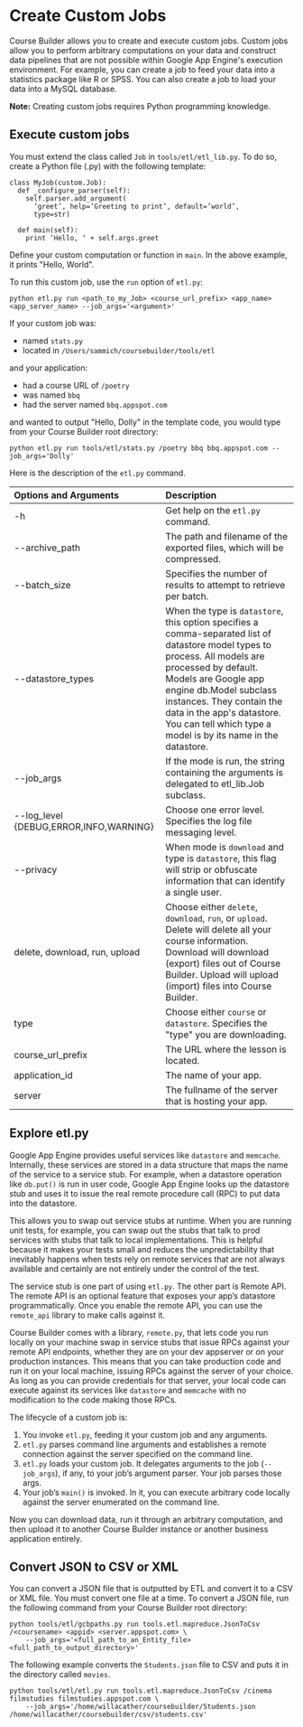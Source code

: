 <h1>Create Custom Jobs</h1>

Course Builder allows you to create and execute custom jobs. Custom jobs allow you to perform arbitrary computations on your data and construct data pipelines that are not possible within Google App Engine's execution environment. For example, you can create a job to feed your data into a statistics package like R or SPSS. You can also create a job to load your data into a MySQL database.

**Note:** Creating custom jobs requires Python programming knowledge.



## Execute custom jobs ##
You must extend the class called `Job` in `tools/etl/etl_lib.py`. To do so, create a Python file (.py) with the following template:
```
class MyJob(custom.Job):
  def _configure_parser(self):
    self.parser.add_argument(
      ‘greet’, help=’Greeting to print’, default=’world’,
      type=str)

  def main(self):
    print ‘Hello, ‘ + self.args.greet
```

Define your custom computation or function in `main`. In the above example, it prints "Hello, World".

To run this custom job, use the `run` option of `etl.py`:

`python etl.py run <path_to_my_Job> <course_url_prefix> <app_name> <app_server_name> --job_args='<argument>'`

If your custom job was:
  * named `stats.py`
  * located in `/Users/sammich/coursebuilder/tools/etl`

and your application:
  * had a course URL of `/poetry`
  * was named `bbq`
  * had the server named `bbq.appspot.com`

and wanted to output "Hello, Dolly" in the template code, you would type from your Course Builder root directory:

`python etl.py run tools/etl/stats.py /poetry bbq bbq.appspot.com --job_args='Dolly'`

Here is the description of the `etl.py` command.

| **Options and Arguments** | **Description** |
|:--------------------------|:----------------|
| -h                        | Get help on the `etl.py` command. |
| --archive\_path           | The path and filename of the exported files, which will be compressed. |
| --batch\_size             | Specifies the number of results to attempt to retrieve per batch. |
| --datastore\_types        | When the type is `datastore`, this option specifies a comma-separated list of datastore model types to process. All models are processed by default.  Models are Google app engine db.Model subclass instances. They contain the data in the app's datastore. You can tell which type a model is by its name in the datastore. |
| --job\_args               | If the mode is run, the string containing the arguments is delegated to etl\_lib.Job subclass. |
| --log\_level {DEBUG,ERROR,INFO,WARNING} | Choose one error level. Specifies the log file messaging level. |
| --privacy                 | When mode is `download` and type is `datastore`, this flag will strip or obfuscate information that can identify a single user. |
| delete, download, run, upload | Choose either `delete`, `download`, `run`, or `upload`. Delete will delete all your course information. Download will download (export) files out of Course Builder. Upload will upload (import) files into Course Builder. |
| type                      | Choose either `course` or `datastore`. Specifies the "type" you are downloading. |
| course\_url\_prefix       | The URL where the lesson is located. |
| application\_id           | The name of your app. |
| server                    | The fullname of the server that is hosting your app. |

## Explore etl.py ##
Google App Engine provides useful services like `datastore` and `memcache`. Internally, these services are stored in a data structure that maps the name of the service to a service stub. For example, when a datastore operation like `db.put()` is run in user code, Google App Engine looks up the datastore stub and uses it to issue the real remote procedure call (RPC) to put data into the datastore.

This allows you to swap out service stubs at runtime. When you are running unit tests, for example, you can swap out the stubs that talk to prod services with stubs that talk to local implementations. This is helpful because it makes your tests small and reduces the unpredictability that inevitably happens when tests rely on remote services that are not always available and certainly are not entirely under the control of the test.

The service stub is one part of using `etl.py`. The other part is Remote API. The remote API is an optional feature that exposes your app’s datastore programmatically. Once you enable the remote API, you can use the `remote_api` library to make calls against it.

Course Builder comes with a library, `remote.py`, that lets code you run locally on your machine swap in service stubs that issue RPCs against your remote API endpoints, whether they are on your dev appserver or on your production instances. This means that you can take production code and run it on your local machine, issuing RPCs against the server of your choice. As long as you can provide credentials for that server, your local code can execute against its services like `datastore` and `memcache` with no modification to the code making those RPCs.

The lifecycle of a custom job is:

  1. You invoke `etl.py`, feeding it your custom job and any arguments.
  1. `etl.py` parses command line arguments and establishes a remote connection against the server specified on the command line.
  1. `etl.py` loads your custom job. It delegates arguments to the job (`--job_args`), if any, to your job’s argument parser. Your job parses those args.
  1. Your job’s `main()` is invoked. In it, you can execute arbitrary code locally against the server enumerated on the command line.

Now you can download data, run it through an arbitrary computation, and then upload it to another Course Builder instance or another business application entirely.

## Convert JSON to CSV or XML ##
You can convert a JSON file that is outputted by ETL and convert it to a CSV or XML file. You must convert one file at a time. To convert a JSON file, run the following command from your Course Builder root directory:

```
python tools/etl/gcbpaths.py run tools.etl.mapreduce.JsonToCsv /<coursename> <appid> <server.appspot.com> \
    --job_args='<full_path_to_an_Entity_file> <full_path_to_output_directory>'
```

The following example converts the `Students.json` file to CSV and puts it in the directory called `movies`.

```
python tools/etl/etl.py run tools.etl.mapreduce.JsonToCsv /cinema filmstudies filmstudies.appspot.com \
    --job_args='/home/willacather/coursebuilder/Students.json /home/willacather/coursebuilder/csv/students.csv'
```